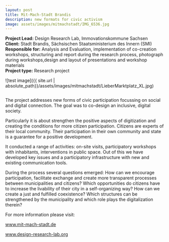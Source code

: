 ```yaml
---
layout: post
title: Mit-Mach-Stadt Brandis
description: new formats for civic activism
image: assets/images/mitmachstadt/IMG_6536.jpg
---
```


**Project Lead:** Design Research Lab, Immovationskommune Sachsen<br />
**Client:** Stadt Brandis,  Sächsischen Staatsministerium des Innern (SMI)<br />
**Responsible for:** Analysis and Evaluation, implementation of co-creation workshops, structuring and report during the research process, photograph during workshops,design and layout of presentations and workshop materials<br />
**Project type:** Research project

![test image]({{ site.url | absolute_path}}/assets/images/mitmachstadt/LieberMarktplatz_XL.jpg)

<div class="row">
    <div class="6u 12u$(small)">
         <div class="row 50% uniform">
		<div class="6u"><span class="image fit"><img src="{{ site.url | absolute_path}}/assets/images/mitmachstadt/IMG_5744_kl.jpg" alt="" /></span></div>
		<div class="6u"><span class="image fit"><img src="{{ site.url | absolute_path}}/assets/images/mitmachstadt/brandis1.jpg" alt="" /></span></div>
		 <span class="image fit"><img src="{{ site.url | absolute_path}}/assets/images/mitmachstadt/IMG_6536.jpg" alt="" /></span>
     <div class="6u"><span class="image fit"><img src="{{ site.url | absolute_path}}/assets/images/mitmachstadt/IMG_3802_b-300x176.jpg" alt="" /></span></div>
		<div class="6u"><span class="image fit"><img src="{{ site.url | absolute_path}}/assets/images/mitmachstadt/LieberMArktplatzEinwürfe-300x225.jpg" alt="" /></span></div>
</div>  
        </div>
	    <div class="6u 12u$(small)">
      <p>The project addresses new forms of civic participation focussing on social and digital connection. The goal was to co-design an inclusive, digital society.</p>
      <p>Particularly it is about strengthen the positive aspects of digitization and creating the conditions for more citizen participation. Citizens are experts of their local community. Their participation in their own community and state is a guarantee for a positive development.</p>
      <p>It conducted a range of activities: on-site visits, participatory workshops with inhabitants, interventions in public space. Out of this we have developed key issues and a participatory infrastructure with new and existing communication tools.</p>
      <p>During the process several questions emerged: How can we encourage participation, facilitate exchange and create more transparent processes between municipalities and citizens? Which opportunities do citizens have to increase the livability of their city in a self-organizing way? How can we create a just and fulfilled coexistence? Which structures can be strengthened by the municipality and which role plays the digitalization therein?</p>
      <p>For more information please visit: <br />
      <p><a href="http://mit-mach-stadt.de/">www.mit-mach-stadt.de</a></p>
      <p><a href="http://www.design-research-lab.org/projects/mit-mach-handbuch/">www.design-research-lab.org</a></p>


